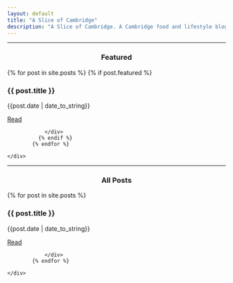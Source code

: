 ```yaml
---
layout: default
title: "A Slice of Cambridge"
description: "A Slice of Cambridge. A Cambridge food and lifestyle blog serving up a slice of Cambridge by showing the best places to eat, drink and see. Instagram - A Slice of Cambridge (@asliceofcambridge)"
---
```

<hr>

<p></p>
<h3 align = "center" class = "homeh3"><span>Featured</span></h3>
<div class="container">
    <div class="row">
            {% for post in site.posts %}
            {% if post.featured %}
                <div class="col-md-12 col-xl-4">
												<div class="grid-banner" style="background-image: url('{{ post.featured-img }}');">
													<div class = "middle">
													<h3>{{ post.title }}</h3>
													<p>{{post.date | date_to_string}}</p>
                          <a href="{{post.url}}"><div class = "btn">Read</div></a>
												</div>
												<p></p>
											</div>

                </div>
              {% endif %}
            {% endfor %}

    </div>

</div>
<hr>

<p></p>
<h3 align = "center" class = "homeh3"><span>All Posts</span></h3>
<div class="container">
    <div class="row">
            {% for post in site.posts %}
                <div class="col-md-12 col-xl-4">
												<div class="grid-banner" style="background-image: url('{{ post.featured-img }}');">
													<div class = "middle">
													<h3>{{ post.title }}</h3>
													<p>{{post.date | date_to_string}}</p>
                          <a href="{{ post.url }}"><div class = "btn">Read</div></a>
												</div>
												<p></p>
											</div>


                </div>
            {% endfor %}

    </div>

</div>
